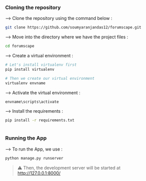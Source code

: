 
### Cloning the repository

--> Clone the repository using the command below :
```bash
git clone https://github.com/soumyaranjandas12/forumscape.git

```

--> Move into the directory where we have the project files : 
```bash
cd forumscape

```

--> Create a virtual environment :
```bash
# Let's install virtualenv first
pip install virtualenv

# Then we create our virtual environment
virtualenv envname

```

--> Activate the virtual environment :
```bash
envname\scripts\activate

```

--> Install the requirements :
```bash
pip install -r requirements.txt

```

#

### Running the App

--> To run the App, we use :
```bash
python manage.py runserver

```

> ⚠ Then, the development server will be started at http://127.0.0.1:8000/



